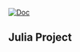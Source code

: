 [![Doc](https://img.shields.io/badge/docs-dev-blue.svg)](https://valeriolosito.github.io/julia_project/dev)

## Julia Project
